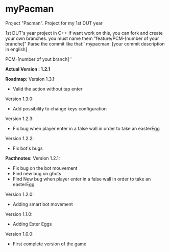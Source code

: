 # myPacman
Project "Pacman". Project for my 1st DUT year

1st DUT's year project in C++
If want work on this, you can fork and create your own branches. you must name them "feature/PCM-[number of your branche]"
Parse the commit like that:'
mypacman: [your commit description in english]

PCM-[number of yout branch]
'


**Actual Version : 1.2.1**


**Roadmap:**
Version 1.3.1:
- Valid the action without tap enter

Version 1.3.0:
- Add possibility to change keys configuration

Version 1.2.3:
- Fix bug when player enter in a false wall in order to take an easterEgg

Version 1.2.2:
- Fix bot's bugs

**Pacthnotes:**
Version 1.2.1:
- Fix bug on the bot mouvement
- Find new bug on ghots
- Find New bug when player enter in a false wall in order to take an easterEgg

Version 1.2.0:
- Adding smart bot movement

Version 1.1.0:
- Adding Ester Eggs

Version 1.0.0:
- First complete version of the game

